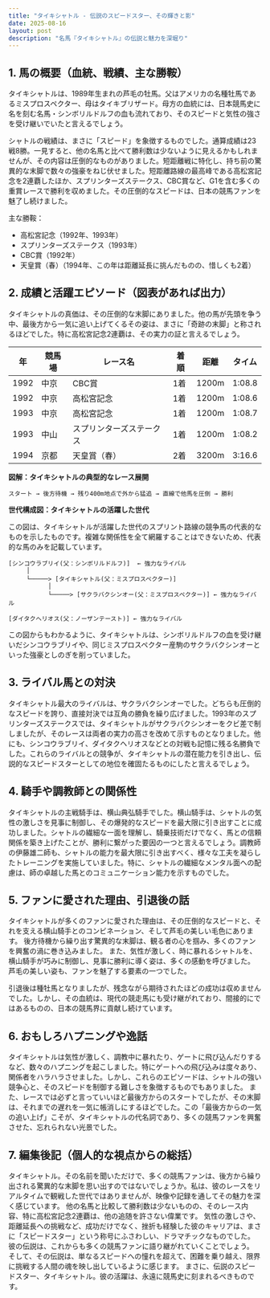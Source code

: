 ```yaml
---
title: "タイキシャトル - 伝説のスピードスター、その輝きと影"
date: 2025-08-16
layout: post
description: "名馬『タイキシャトル』の伝説と魅力を深堀り"
---
```


## 1. 馬の概要（血統、戦績、主な勝鞍）

タイキシャトルは、1989年生まれの芦毛の牡馬。父はアメリカの名種牡馬であるミスプロスペクター、母はタイキブリザード。母方の血統には、日本競馬史に名を刻む名馬・シンボリルドルフの血も流れており、そのスピードと気性の強さを受け継いでいたと言えるでしょう。  

シャトルの戦績は、まさに「スピード」を象徴するものでした。通算成績は23戦8勝。一見すると、他の名馬と比べて勝利数は少ないように見えるかもしれませんが、その内容は圧倒的なものがありました。短距離戦に特化し、持ち前の驚異的な末脚で数々の強豪をねじ伏せました。短距離路線の最高峰である高松宮記念を2連覇したほか、スプリンターズステークス、CBC賞など、G1を含む多くの重賞レースで勝利を収めました。その圧倒的なスピードは、日本の競馬ファンを魅了し続けました。

主な勝鞍：

* 高松宮記念（1992年、1993年）
* スプリンターズステークス（1993年）
* CBC賞（1992年）
* 天皇賞（春）（1994年、この年は距離延長に挑んだものの、惜しくも2着）


## 2. 成績と活躍エピソード（図表があれば出力）

タイキシャトルの真価は、その圧倒的な末脚にありました。他の馬が先頭を争う中、最後方から一気に追い上げてくるその姿は、まさに「奇跡の末脚」と称されるほどでした。特に高松宮記念2連覇は、その実力の証と言えるでしょう。

| 年 | 競馬場 | レース名 | 着順 | 距離 | タイム |
|---|---|---|---|---|---|
| 1992 | 中京 | CBC賞 | 1着 | 1200m | 1:08.8 |
| 1992 | 中京 | 高松宮記念 | 1着 | 1200m | 1:08.6 |
| 1993 | 中京 | 高松宮記念 | 1着 | 1200m | 1:08.7 |
| 1993 | 中山 | スプリンターズステークス | 1着 | 1200m | 1:08.2 |
| 1994 | 京都 | 天皇賞（春） | 2着 | 3200m | 3:16.6 |


**図解：タイキシャトルの典型的なレース展開**

```
スタート → 後方待機 → 残り400m地点で外から猛追 → 直線で他馬を圧倒 → 勝利
```

**世代構成図：タイキシャトルの活躍した世代**

この図は、タイキシャトルが活躍した世代のスプリント路線の競争馬の代表的なものを示したものです。複雑な関係性を全て網羅することはできないため、代表的な馬のみを記載しています。

```
[シンコウラブリイ(父：シンボリルドルフ)]  ← 強力なライバル
     │
     └─────> [タイキシャトル(父：ミスプロスペクター)]
           │
           └─────> [サクラバクシンオー(父：ミスプロスペクター)] ← 強力なライバル

[ダイタクヘリオス(父：ノーザンテースト)] ← 強力なライバル
```

この図からもわかるように、タイキシャトルは、シンボリルドルフの血を受け継いだシンコウラブリイや、同じミスプロスペクター産駒のサクラバクシンオーといった強豪としのぎを削っていました。


## 3. ライバル馬との対決

タイキシャトル最大のライバルは、サクラバクシンオーでした。どちらも圧倒的なスピードを誇り、直接対決では互角の勝負を繰り広げました。1993年のスプリンターズステークスでは、タイキシャトルがサクラバクシンオーをクビ差で制しましたが、そのレースは両者の実力の高さを改めて示すものとなりました。他にも、シンコウラブリイ、ダイタクヘリオスなどとの対戦も記憶に残る名勝負でした。これらのライバルとの競争が、タイキシャトルの潜在能力を引き出し、伝説的なスピードスターとしての地位を確固たるものにしたと言えるでしょう。


## 4. 騎手や調教師との関係性

タイキシャトルの主戦騎手は、横山典弘騎手でした。横山騎手は、シャトルの気性の激しさを見事に制御し、その爆発的なスピードを最大限に引き出すことに成功しました。シャトルの繊細な一面を理解し、騎乗技術だけでなく、馬との信頼関係を築き上げたことが、勝利に繋がった要因の一つと言えるでしょう。調教師の伊藤雄二師も、シャトルの能力を最大限に引き出すべく、様々な工夫を凝らしたトレーニングを実施していました。特に、シャトルの繊細なメンタル面への配慮は、師の卓越した馬とのコミュニケーション能力を示すものでした。


## 5. ファンに愛された理由、引退後の話

タイキシャトルが多くのファンに愛された理由は、その圧倒的なスピードと、それを支える横山騎手とのコンビネーション、そして芦毛の美しい毛色にあります。  後方待機から繰り出す驚異的な末脚は、観る者の心を掴み、多くのファンを興奮の渦に巻き込みました。  また、気性が激しく、時に暴れるシャトルを、横山騎手が巧みに制御し、見事に勝利に導く姿は、多くの感動を呼びました。  芦毛の美しい姿も、ファンを魅了する要素の一つでした。

引退後は種牡馬となりましたが、残念ながら期待されたほどの成功は収めませんでした。しかし、その血統は、現代の競走馬にも受け継がれており、間接的にではあるものの、日本の競馬界に貢献し続けています。


## 6. おもしろハプニングや逸話

タイキシャトルは気性が激しく、調教中に暴れたり、ゲートに飛び込んだりするなど、数々のハプニングを起こしました。特にゲートへの飛び込みは度々あり、関係者をハラハラさせました。しかし、これらのエピソードは、シャトルの強い競争心と、そのスピードを制御する難しさを象徴するものでもありました。  また、レースでは必ずと言っていいほど最後方からのスタートでしたが、その末脚は、それまでの遅れを一気に帳消しにするほどでした。この「最後方からの一気の追い上げ」こそが、タイキシャトルの代名詞であり、多くの競馬ファンを興奮させた、忘れられない光景でした。


## 7. 編集後記（個人的な視点からの総括）

タイキシャトル。その名前を聞いただけで、多くの競馬ファンは、後方から繰り出される驚異的な末脚を思い出すのではないでしょうか。私は、彼のレースをリアルタイムで観戦した世代ではありませんが、映像や記録を通してその魅力を深く感じています。  他の名馬と比較して勝利数は少ないものの、そのレース内容、特に高松宮記念2連覇は、他の追随を許さない偉業です。  気性の激しさや、距離延長への挑戦など、成功だけでなく、挫折も経験した彼のキャリアは、まさに「スピードスター」という称号にふさわしい、ドラマチックなものでした。  彼の伝説は、これからも多くの競馬ファンに語り継がれていくことでしょう。  そして、その伝説は、単なるスピードへの憧れを超えて、困難を乗り越え、限界に挑戦する人間の魂を映し出しているように感じます。  まさに、伝説のスピードスター、タイキシャトル。彼の活躍は、永遠に競馬史に刻まれるべきものです。
